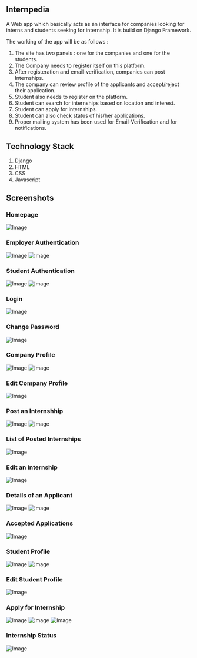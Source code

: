 ## Internpedia
A Web app which basically acts as an interface for companies looking for interns and students seeking for internship.
It is build on Django Framework.

The working of the app will be as follows : 
1. The site has two panels : one for the companies and one for the students.
2. The Company needs to register itself on this platform. 
3. After registeration and email-verification, companies can post Internships.
4. The company can review profile of the applicants and accept/reject their application.
5. Student also needs to register on the platform.
6. Student can search for internships based on location and interest.
7. Student can apply for internships.
8. Student can also check status of his/her applications.
9. Proper mailing system has been used for Email-Verification and for notifications.

## Technology Stack
1. Django
2. HTML
3. CSS
4. Javascript

## Screenshots

### Homepage

![Image](/screenshots/homepage.png)

### Employer Authentication

![Image](/screenshots/register_as_company1.png)
![Image](/screenshots/register_as_company2.png)

### Student Authentication

![Image](/screenshots/register_as_student1.png)
![Image](/screenshots/register_as_student2.png)

### Login

![Image](/screenshots/login.png)

### Change Password

![Image](/screenshots/change_password.png)

### Company Profile

![Image](/screenshots/company_profile1.png)
![Image](/screenshots/company_profile2.png)

### Edit Company Profile

![Image](/screenshots/edit_company_profile.png)

### Post an Internshhip

![Image](/screenshots/post_an_internship1.png)
![Image](/screenshots/post_an_internship2.png)

### List of Posted Internships

![Image](/screenshots/posted_internships.png)

### Edit an Internship

![Image](/screenshots/edit_an_internship.png)

### Details of an Applicant

![Image](/screenshots/details_of_an_application1.png)
![Image](/screenshots/details_of_an_application2.png)

### Accepted Applications

![Image](/screenshots/list_of_accepted_applications.png)


### Student Profile

![Image](/screenshots/student_profile1.png)
![Image](/screenshots/student_profile2.png)

### Edit Student Profile
![Image](/screenshots/edit_student_profile.png)

### Apply for Internship

![Image](/screenshots/filter_internships.png)
![Image](/screenshots/list_of_internships.png)
![Image](/screenshots/apply_for_internship.png)

### Internship Status

![Image](/screenshots/application_status.png)




